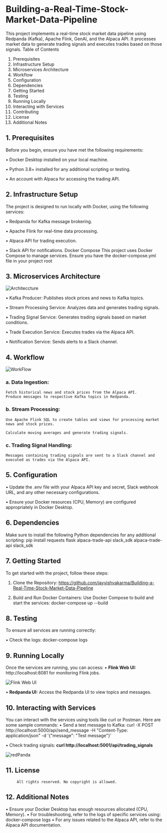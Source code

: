# **Building-a-Real-Time-Stock-Market-Data-Pipeline**
This project implements a real-time stock market data pipeline using Redpanda (Kafka), Apache Flink, GenAI, and the Alpaca API. It processes market data to generate trading signals and executes trades based on those signals.
Table of Contents
1.	Prerequisites
2.	Infrastructure Setup
3.	Microservices Architecture
4.	Workflow
5.	Configuration
6.	Dependencies
7.	Getting Started
8.	Testing
9.	Running Locally
10.	Interacting with Services
11.	Contributing
12.	License
13.	Additional Notes

## **1.	Prerequisites**
Before you begin, ensure you have met the following requirements:

•	Docker Desktop installed on your local machine.

•	Python 3.8+ installed for any additional scripting or testing.

•	An account with Alpaca for accessing the trading API.

## **2.	Infrastructure Setup**
The project is designed to run locally with Docker, using the following services:

•	Redpanda for Kafka message brokering.

•	Apache Flink for real-time data processing.

•	Alpaca API for trading execution.

•	Slack API for notifications.
           Docker Compose
           This project uses Docker Compose to manage services. Ensure you have the docker-compose.yml file in your project root
           
## **3.	Microservices Architecture**
![Architeccture](https://github.com/user-attachments/assets/940df9e2-2935-4c90-b930-25b7f8e2d9a6)

•	Kafka Producer: Publishes stock prices and news to Kafka topics.

•	Stream Processing Service: Analyzes data and generates trading signals.

•	Trading Signal Service: Generates trading signals based on market conditions.

•	Trade Execution Service: Executes trades via the Alpaca API.

•	Notification Service: Sends alerts to a Slack channel.

## **4.	Workflow**

![WorkFlow](https://github.com/user-attachments/assets/4059dba6-7430-43a6-816c-169985b5b629)

### **a.	Data Ingestion:**
	Fetch historical news and stock prices from the Alpaca API.
	Produce messages to respective Kafka topics in Redpanda.
### **b.	Stream Processing:**
	Use Apache Flink SQL to create tables and views for processing market news and stock prices.

	Calculate moving averages and generate trading signals.
### **c.	Trading Signal Handling:**
	Messages containing trading signals are sent to a Slack channel and executed as trades via the Alpaca API.

## **5.	Configuration**
•	Update the .env file with your Alpaca API key and secret, Slack webhook URL, and any other necessary configurations.

•	Ensure your Docker resources (CPU, Memory) are configured appropriately in Docker Desktop.

## **6.	Dependencies**
Make sure to install the following Python dependencies for any additional scripting:
pip install requests flask alpaca-trade-api slack_sdk
alpaca-trade-api
slack_sdk
       
## **7.	Getting Started**
To get started with the project, follow these steps:
1.	Clone the Repository:
https://github.com/jayvishvakarma/Building-a-Real-Time-Stock-Market-Data-Pipeline

3.	Build and Run Docker Containers: Use Docker Compose to build and start the services:
docker-compose up --build

## **8.	Testing**
To ensure all services are running correctly:

•	Check the logs:
docker-compose logs

## **9.	Running Locally**
Once the services are running, you can access:
•	**Flink Web UI:** http://localhost:8081 for monitoring Flink jobs.

![Flink Web UI](https://github.com/user-attachments/assets/1e8e960d-bdfe-42e4-9777-00a1ef558e6f)

•	**Redpanda UI:** Access the Redpanda UI to view topics and messages.
 
## **10.	Interacting with Services**
You can interact with the services using tools like curl or Postman. Here are some sample commands:
•	Send a test message to Kafka:
curl -X POST http://localhost:5000/api/send_message -H "Content-Type: application/json" -d '{"message": "Test message"}'

•	Check trading signals:
**curl http://localhost:5001/api/trading_signals**

![redPanda](https://github.com/user-attachments/assets/6d8fe44a-735a-424d-a7ca-2fa01e9837d5)


## **11.	License**
         All rights reserved. No copyright is allowed.
         
## **12.	Additional Notes**
•	Ensure your Docker Desktop has enough resources allocated (CPU, Memory).
•	For troubleshooting, refer to the logs of specific services using:
docker-compose logs 
•	For any issues related to the Alpaca API, refer to the Alpaca API documentation.
